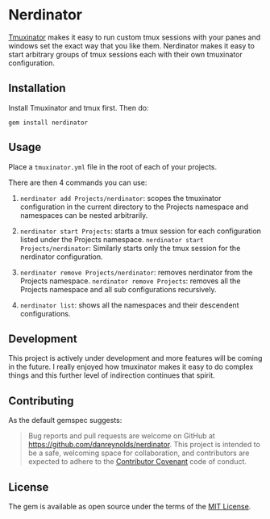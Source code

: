 # Nerdinator

[Tmuxinator](https://github.com/tmuxinator/tmuxinator) makes it easy to run custom tmux sessions with your panes and windows set the exact way that you like them. Nerdinator makes it easy to start arbitrary groups of tmux sessions each with their own tmuxinator configuration.

## Installation

Install Tmuxinator and tmux first. Then do:

`gem install nerdinator`

## Usage

Place a `tmuxinator.yml` file in the root of each of your projects.

There are then 4 commands you can use:

1. `nerdinator add Projects/nerdinator`: scopes the tmuxinator configuration in the current directory to the Projects namespace and namespaces can be nested arbitrarily.

2. `nerdinator start Projects`: starts a tmux session for each configuration listed under the Projects namespace. `nerdinator start Projects/nerdinator`: Similarly starts only the tmux session for the nerdinator configuration.

3. `nerdinator remove Projects/nerdinator`: removes nerdinator from the Projects namespace. `nerdinator remove Projects`: removes all the Projects namespace and all sub configurations recursively.

4. `nerdinator list`: shows all the namespaces and their descendent configurations.

## Development

This project is actively under development and more features will be coming in the future. I really enjoyed how tmuxinator makes it easy to do complex things and this further level of indirection continues that spirit.

## Contributing

As the default gemspec suggests:

> Bug reports and pull requests are welcome on GitHub at https://github.com/danreynolds/nerdinator. This project is intended to be a safe, welcoming space for collaboration, and contributors are expected to adhere to the [Contributor Covenant](http://contributor-covenant.org) code of conduct.

## License

The gem is available as open source under the terms of the [MIT License](http://opensource.org/licenses/MIT).

